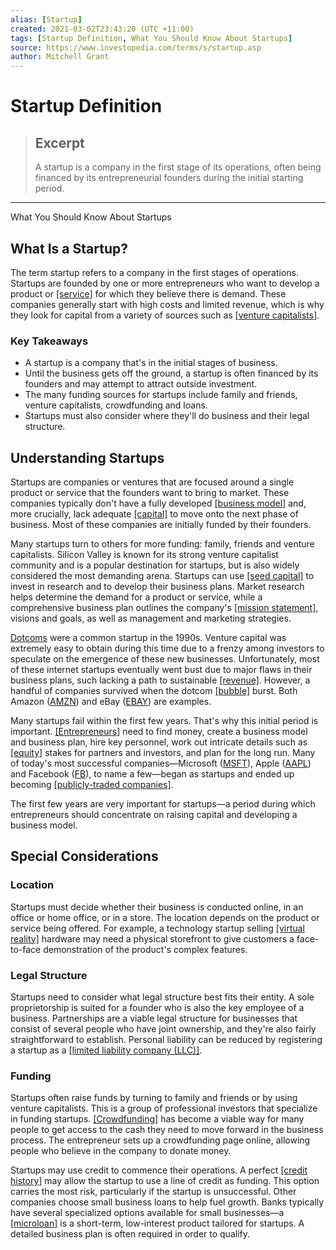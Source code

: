 ```yaml
---
alias: [Startup]
created: 2021-03-02T23:43:20 (UTC +11:00)
tags: [Startup Definition, What You Should Know About Startups]
source: https://www.investopedia.com/terms/s/startup.asp
author: Mitchell Grant
---
```


# Startup Definition

> ## Excerpt
> A startup is a company in the first stage of its operations, often being financed by its entrepreneurial founders during the initial starting period.

---

What You Should Know About Startups
## What Is a Startup?

The term startup refers to a company in the first stages of operations. Startups are founded by one or more entrepreneurs who want to develop a product or [[service]](https://www.investopedia.com/terms/p/personal-service-activity.asp) for which they believe there is demand. These companies generally start with high costs and limited revenue, which is why they look for capital from a variety of sources such as [[venture capitalists]](https://www.investopedia.com/terms/v/venturecapitalist.asp).

### Key Takeaways

-   A startup is a company that's in the initial stages of business.
-   Until the business gets off the ground, a startup is often financed by its founders and may attempt to attract outside investment.
-   The many funding sources for startups include family and friends, venture capitalists, crowdfunding and loans.
-   Startups must also consider where they'll do business and their legal structure.

## Understanding Startups

Startups are companies or ventures that are focused around a single product or service that the founders want to bring to market. These companies typically don't have a fully developed [[business model]](https://www.investopedia.com/terms/b/businessmodel.asp) and, more crucially, lack adequate [[capital]](https://www.investopedia.com/terms/c/capital.asp) to move onto the next phase of business. Most of these companies are initially funded by their founders.

Many startups turn to others for more funding: family, friends and venture capitalists. Silicon Valley is known for its strong venture capitalist community and is a popular destination for startups, but is also widely considered the most demanding arena. Startups can use [[seed capital]](https://www.investopedia.com/terms/s/seedcapital.asp) to invest in research and to develop their business plans. Market research helps determine the demand for a product or service, while a comprehensive business plan outlines the company's [[mission statement]](https://www.investopedia.com/terms/m/missionstatement.asp), visions and goals, as well as management and marketing strategies.

[Dotcoms](https://www.investopedia.com/terms/d/dotcom.asp) were a common startup in the 1990s. Venture capital was extremely easy to obtain during this time due to a frenzy among investors to speculate on the emergence of these new businesses. Unfortunately, most of these internet startups eventually went bust due to major flaws in their business plans, such lacking a path to sustainable [[revenue]](https://www.investopedia.com/terms/r/revenue.asp). However, a handful of companies survived when the dotcom [[bubble]](https://www.investopedia.com/terms/b/bubble.asp) burst. Both Amazon ([AMZN](https://www.investopedia.com/markets/quote?tvwidgetsymbol=amzn)) and eBay ([EBAY](https://www.investopedia.com/markets/quote?tvwidgetsymbol=ebay)) are examples.

Many startups fail within the first few years. That's why this initial period is important. [[Entrepreneurs]](https://www.investopedia.com/terms/e/entrepreneur.asp) need to find money, create a business model and business plan, hire key personnel, work out intricate details such as [[equity]](https://www.investopedia.com/terms/e/equity.asp) stakes for partners and investors, and plan for the long run. Many of today's most successful companies—Microsoft ([MSFT](https://www.investopedia.com/markets/quote?tvwidgetsymbol=msft)), Apple ([AAPL](https://www.investopedia.com/markets/quote?tvwidgetsymbol=aapl)) and Facebook ([FB](https://www.investopedia.com/markets/quote?tvwidgetsymbol=fb)), to name a few—began as startups and ended up becoming [[publicly-traded companies]](https://www.investopedia.com/terms/p/publiccompany.asp).

The first few years are very important for startups—a period during which entrepreneurs should concentrate on raising capital and developing a business model.

## Special Considerations

### Location

Startups must decide whether their business is conducted online, in an office or home office, or in a store. The location depends on the product or service being offered. For example, a technology startup selling [[virtual reality]](https://www.investopedia.com/terms/v/virtual-reality.asp) hardware may need a physical storefront to give customers a face-to-face demonstration of the product's complex features.

### Legal Structure

Startups need to consider what legal structure best fits their entity. A sole proprietorship is suited for a founder who is also the key employee of a business. Partnerships are a viable legal structure for businesses that consist of several people who have joint ownership, and they're also fairly straightforward to establish. Personal liability can be reduced by registering a startup as a [[limited liability company (LLC)]](https://www.investopedia.com/terms/l/llc.asp).

### Funding

Startups often raise funds by turning to family and friends or by using venture capitalists. This is a group of professional investors that specialize in funding startups. [[Crowdfunding]](https://www.investopedia.com/terms/c/crowdfunding.asp) has become a viable way for many people to get access to the cash they need to move forward in the business process. The entrepreneur sets up a crowdfunding page online, allowing people who believe in the company to donate money.

Startups may use credit to commence their operations. A perfect [[credit history]](https://www.investopedia.com/terms/c/credit-history.asp) may allow the startup to use a line of credit as funding. This option carries the most risk, particularly if the startup is unsuccessful. Other companies choose small business loans to help fuel growth. Banks typically have several specialized options available for small businesses—a [[microloan]](https://www.investopedia.com/articles/personal-finance/040715/what-microlending-and-how-does-it-work.asp) is a short-term, low-interest product tailored for startups. A detailed business plan is often required in order to qualify.
